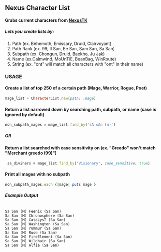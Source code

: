 ## Nexus Character List

#### Grabs current characters from [NexusTK](http://www.nexustk.com)

##### Lets you create lists by:

1. Path       (ex. Behemoth, Emissary, Druid, Clairvoyant)
1. Path Rank  (ex. 99, Il San, Ee San, Sam San, Sa San)
1. Subpath    (ex. Chongun, Druid, Baekho, Ju Jak)
1. Name       (ex.Calmwind, MoUnTiE, BeanBag, WinRoute)
1. String     (ex. "ont" will match all characters with "ont" in their name)

### USAGE

#### Create a list of top 250 of a certain path (Mage, Warrior, Rogue, Poet)

``` ruby
mage_list = CharacterList.new(path: :mage)
```

#### Return a list narrowed down by searching path, subpath, or name (case is ignored by default)

``` ruby
non_subpath_mages = mage_list.find_by('sA sAn (m)')
```

##### OR
#### Return a list searched with case sensitivity on (ex. "Greedo" won't match "Merchant greedo (99)")

``` ruby
 sa_diviners = mage_list.find_by('Visionary', case_sensitive: true)
```



#### Print all mages with no subpath

``` ruby
non_subpath_mages.each {|mage| puts mage }
```

##### Example Output

``` code

Sa San (M) Feenix (Sa San)
Sa San (M) Chronosphere (Sa San)
Sa San (M) CataLysT (Sa San)
Sa San (M) Washington (Sa San)
Sa San (M) rummur (Sa San)
Sa San (M) Ruse (Sa San)
Sa San (M) FireElement (Sa San)
Sa San (M) Wildhair (Sa San)
Sa San (M) Alfie (Sa San)

```
